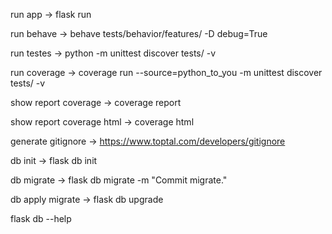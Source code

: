run app -> flask run

run behave -> behave tests/behavior/features/ -D debug=True

run testes -> python -m unittest discover tests/ -v

run coverage -> coverage run --source=python_to_you -m unittest discover tests/ -v

show report coverage -> coverage report

show report coverage html -> coverage html

generate gitignore -> https://www.toptal.com/developers/gitignore


db init -> flask db init

db migrate -> flask db migrate -m "Commit migrate."

db apply migrate -> flask db upgrade

flask db --help